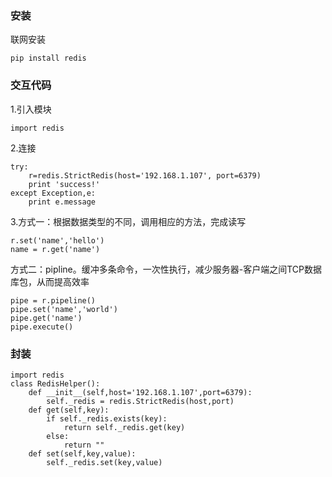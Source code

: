 ### 安装

联网安装

```
pip install redis
```

### 交互代码

1.引入模块

```
import redis
```

2.连接

```
try:
    r=redis.StrictRedis(host='192.168.1.107', port=6379)
    print 'success!'
except Exception,e:
    print e.message
```

3.方式一：根据数据类型的不同，调用相应的方法，完成读写

```
r.set('name','hello')
name = r.get('name')
```

方式二：pipline。缓冲多条命令，一次性执行，减少服务器-客户端之间TCP数据库包，从而提高效率

```
pipe = r.pipeline()
pipe.set('name','world')
pipe.get('name')
pipe.execute()
```

### 封装

```
import redis
class RedisHelper():
    def __init__(self,host='192.168.1.107',port=6379):
        self._redis = redis.StrictRedis(host,port)
    def get(self,key):
        if self._redis.exists(key):
            return self._redis.get(key)
        else:
            return ""
    def set(self,key,value):
        self._redis.set(key,value)
```



